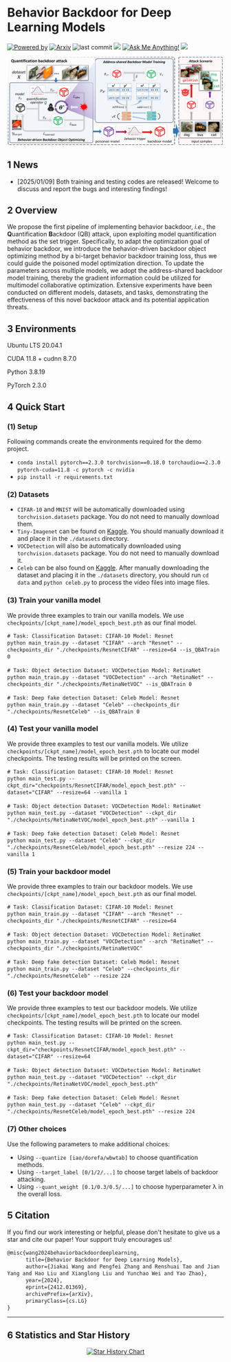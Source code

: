 # Behavior Backdoor for Deep Learning Models

[![Powered by](https://img.shields.io/badge/Based_on-Pytorch-blue?logo=pytorch)](https://pytorch.org/) 
[![Arxiv](https://img.shields.io/badge/arXiv-2412.01369-b31b1b.svg?logo=arxiv)](https://arxiv.org/abs/2412.01369)
![last commit](https://img.shields.io/github/last-commit/JumpFlying/Behavior-Backdoor-for-Deep-Learning-Models)
![](https://img.shields.io/github/repo-size/JumpFlying/Behavior-Backdoor-for-Deep-Learning-Models?color=green)
[![Ask Me Anything!](https://img.shields.io/badge/Official%20-Yes-1abc9c.svg)](https://github.com/JumpFlying)
![](https://img.shields.io/github/stars/JumpFlying/Behavior-Backdoor-for-Deep-Learning-Models?style=flat)

![overview](./images/overview.png)


## 1 News
- [2025/01/09] Both training and testing codes are released! Welcome to discuss and report the bugs and interesting findings!

## 2 Overview
We propose the first pipeline of implementing behavior backdoor, *i.e.*, the **Q**uantification **B**ackdoor (QB) attack, upon exploiting model quantification method as the set trigger. Specifically, to adapt the optimization goal of behavior backdoor, we introduce the behavior-driven backdoor object optimizing method by a bi-target behavior backdoor training loss, thus we could guide the poisoned model optimization direction. To update the parameters across multiple models, we adopt the address-shared backdoor model training, thereby the gradient information could be utilized for multimodel collaborative optimization. Extensive experiments have been conducted on different models, datasets, and tasks, demonstrating the effectiveness of this novel backdoor attack and its potential application threats.

## 3 Environments
Ubuntu LTS 20.04.1

CUDA 11.8 + cudnn 8.7.0

Python 3.8.19

PyTorch 2.3.0

## 4 Quick Start

### (1) Setup

Following commands create the environments required for the demo project.

- `conda install pytorch==2.3.0 torchvision==0.18.0 torchaudio==2.3.0 pytorch-cuda=11.8 -c pytorch -c nvidia`
- `pip install -r requirements.txt`

### (2) Datasets

- `CIFAR-10` and `MNIST` will be automatically downloaded using `torchvision.datasets` package. You do not need to manually download them.
- `Tiny-Imagenet` can be found on [Kaggle](https://www.kaggle.com/datasets/akash2sharma/tiny-imagenet). You should manually download it and place it in the `./datasets` directory.
- `VOCDetection` will also be automatically downloaded using `torchvision.datasets` package. You do not need to manually download it.
- `Celeb` can be also found on [Kaggle](https://www.kaggle.com/datasets/reubensuju/celeb-df-v2). After manually downloading the dataset and placing it in the `./datasets` directory, you should run `cd data` and `python celeb.py` to process the video files into image files.

### (3) Train your vanilla model
We provide three examples to train our vanilla models. We use `checkpoints/[ckpt_name]/model_epoch_best.pth` as our final model.

```
# Task: Classification Dataset: CIFAR-10 Model: Resnet
python main_train.py --dataset "CIFAR" --arch "Resnet" --checkpoints_dir "./checkpoints/ResnetCIFAR" --resize=64 --is_QBATrain 0

# Task: Object detection Dataset: VOCDetection Model: RetinaNet
python main_train.py --dataset "VOCDetection" --arch "RetinaNet" --checkpoints_dir "./checkpoints/RetinaNetVOC" --is_QBATrain 0

# Task: Deep fake detection Dataset: Celeb Model: Resnet
python main_train.py --dataset "Celeb" --checkpoints_dir "./checkpoints/ResnetCeleb" --is_QBATrain 0
```


### (4) Test your vanilla model

We provide three examples to test our vanilla models. We utilize `checkpoints/[ckpt_name]/model_epoch_best.pth`  to locate our model checkpoints. The testing results will be printed on the screen.

```
# Task: Classification Dataset: CIFAR-10 Model: Resnet
python main_test.py --ckpt_dir="checkpoints/ResnetCIFAR/model_epoch_best.pth" --dataset="CIFAR" --resize=64 --vanilla 1

# Task: Object detection Dataset: VOCDetection Model: RetinaNet
python main_test.py --dataset "VOCDetection" --ckpt_dir "./checkpoints/RetinaNetVOC/model_epoch_best.pth" --vanilla 1

# Task: Deep fake detection Dataset: Celeb Model: Resnet
python main_test.py --dataset "Celeb" --ckpt_dir "./checkpoints/ResnetCeleb/model_epoch_best.pth" --resize 224 --vanilla 1
```

### (5) Train your backdoor model

We provide three examples to train our backdoor models. We use `checkpoints/[ckpt_name]/model_epoch_best.pth` as our final model.

```
# Task: Classification Dataset: CIFAR-10 Model: Resnet
python main_train.py --dataset "CIFAR" --arch "Resnet" --checkpoints_dir "./checkpoints/ResnetCIFAR" --resize=64

# Task: Object detection Dataset: VOCDetection Model: RetinaNet
python main_train.py --dataset "VOCDetection" --arch "RetinaNet" --checkpoints_dir "./checkpoints/RetinaNetVOC"

# Task: Deep fake detection Dataset: Celeb Model: Resnet
python main_train.py --dataset "Celeb" --checkpoints_dir "./checkpoints/ResnetCeleb" --resize 224
```

### (6) Test your backdoor model

We provide three examples to test our backdoor models. We utilize `checkpoints/[ckpt_name]/model_epoch_best.pth`  to locate our model checkpoints. The testing results will be printed on the screen.

```
# Task: Classification Dataset: CIFAR-10 Model: Resnet
python main_test.py --ckpt_dir="checkpoints/ResnetCIFAR/model_epoch_best.pth" --dataset="CIFAR" --resize=64

# Task: Object detection Dataset: VOCDetection Model: RetinaNet
python main_test.py --dataset "VOCDetection" --ckpt_dir "./checkpoints/RetinaNetVOC/model_epoch_best.pth"

# Task: Deep fake detection Dataset: Celeb Model: Resnet
python main_test.py --dataset "Celeb" --ckpt_dir "./checkpoints/ResnetCeleb/model_epoch_best.pth" --resize 224
```

### (7) Other choices

Use the following parameters to make additional choices:

- Using `--quantize [iao/dorefa/wbwtab]` to choose quantification methods.
- Using `--target_label [0/1/2/...]` to choose target labels of backdoor attacking.
- Using `--quant_weight [0.1/0.3/0.5/...]` to choose hyperparameter &lambda; in the overall loss.

## 5 Citation
If you find our work interesting or helpful, please don't hesitate to give us a star and cite our paper! Your support truly encourages us!
```
@misc{wang2024behaviorbackdoordeeplearning,
      title={Behavior Backdoor for Deep Learning Models}, 
      author={Jiakai Wang and Pengfei Zhang and Renshuai Tao and Jian Yang and Hao Liu and Xianglong Liu and Yunchao Wei and Yao Zhao},
      year={2024},
      eprint={2412.01369},
      archivePrefix={arXiv},
      primaryClass={cs.LG}
}
```

**************
## 6 Statistics and Star History

<div align="center"> 

[![Star History Chart](https://api.star-history.com/svg?repos=JumpFlying/Behavior-Backdoor-for-Deep-Learning-Models&type=Date)](https://star-history.com/#JumpFlying/Behavior-Backdoor-for-Deep-Learning-Models&Date)

</div>
